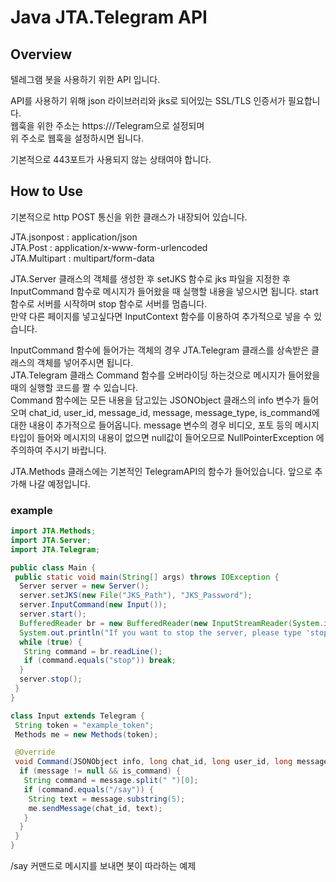 # Java JTA.Telegram API

<h2>Overview</h2>

텔레그램 봇을 사용하기 위한 API 입니다.

API를 사용하기 위해 json 라이브러리와 jks로 되어있는 SSL/TLS 인증서가 필요합니다.<br>
웹훅을 위한 주소는 https://<hostname>/Telegram으로 설정되며
<br>위 주소로 웹훅을 설정하시면 됩니다.

기본적으로 443포트가 사용되지 않는 상태여야 합니다.

<h2>How to Use</h2>

기본적으로 http POST 통신을 위한 클래스가 내장되어 있습니다.<br>

JTA.jsonpost : application/json<br>
JTA.Post : application/x-www-form-urlencoded<br>
JTA.Multipart : multipart/form-data<br>

JTA.Server 클래스의 객체를 생성한 후 setJKS 함수로 jks 파일을 지정한 후 InputCommand 함수로 메시지가 들어왔을 때 실행할 내용을 넣으시면 됩니다. start 함수로 서버를 시작하며 stop 함수로 서버를 멈춥니다.<br>
만약 다른 페이지를 넣고싶다면 InputContext 함수를 이용하여 추가적으로 넣을 수 있습니다.
<br>

InputCommand 함수에 들어가는 객체의 경우 JTA.Telegram 클래스를 상속받은 클래스의 객체를 넣어주시면 됩니다.<br>
JTA.Telegram 클래스 Command 함수를 오버라이딩 하는것으로 메시지가 들어왔을 때의 실행할 코드를 짤 수 있습니다.<br>
Command 함수에는 모든 내용을 담고있는 JSONObject 클래스의 info 변수가 들어오며 chat_id, user_id, message_id, message, message_type, is_command에 대한 내용이 추가적으로 들어옵니다. message 변수의 경우 비디오, 포토 등의 메시지 타입이 들어와 메시지의 내용이 없으면
 null값이 들어오므로 NullPointerException 에 주의하여 주시기 바랍니다.

JTA.Methods 클래스에는 기본적인 TelegramAPI의 함수가 들어있습니다. 앞으로 추가해 나갈 예정입니다.

<h3>example</h3>

```java
import JTA.Methods;
import JTA.Server;
import JTA.Telegram;

public class Main {
 public static void main(String[] args) throws IOException {
  Server server = new Server();
  server.setJKS(new File("JKS_Path"), "JKS_Password");
  server.InputCommand(new Input());
  server.start();
  BufferedReader br = new BufferedReader(new InputStreamReader(System.in));
  System.out.println("If you want to stop the server, please type 'stop'");
  while (true) {
   String command = br.readLine();
   if (command.equals("stop")) break;
  }
  server.stop();
 }
}

class Input extends Telegram {
 String token = "example_token";
 Methods me = new Methods(token);

 @Override
 void Command(JSONObject info, long chat_id, long user_id, long message_id, String message, String message_type, boolean is_command) {
  if (message != null && is_command) {
   String command = message.split(" ")[0];
   if (command.equals("/say")) {
    String text = message.substring(5);
    me.sendMessage(chat_id, text);
   }
  }
 }
}
```


/say 커맨드로 메시지를 보내면 봇이 따라하는 예제